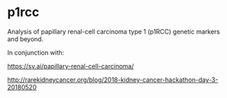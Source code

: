 # p1rcc
Analysis of papillary renal-cell carcinoma type 1 (p1RCC) genetic markers and beyond.

In conjunction with:

https://sv.ai/papillary-renal-cell-carcinoma/

http://rarekidneycancer.org/blog/2018-kidney-cancer-hackathon-day-3-20180520
